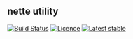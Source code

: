 ## nette utility

[![Build Status](https://travis-ci.org/utilitte/nette.svg?branch=master)](https://travis-ci.org/utilitte/nette)
[![Licence](https://img.shields.io/packagist/l/utilitte/nette.svg)](https://packagist.org/packages/utilitte/nette)
[![Latest stable](https://img.shields.io/packagist/v/utilitte/nette.svg)](https://packagist.org/packages/utilitte/nette)
